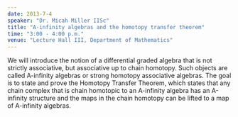 ```yaml
---
date: 2013-7-4
speaker: "Dr. Micah Miller IISc"
title: "A-infinity algebras and the homotopy transfer theorem"
time: "3:00 - 4:00 p.m." 
venue: "Lecture Hall III, Department of Mathematics"
---
```

We will introduce the notion of a differential graded algebra that is not strictly associative, but associative up to chain homotopy. Such objects are called A-infinity algebras or strong homotopy associative algebras. The goal is to state and prove the Homotopy Transfer Theorem, which states that any chain complex that is chain homotopic to an A-infinity algebra has an A-infinity structure and the maps in the chain homotopy can be lifted to a map of A-infinity algebras.
